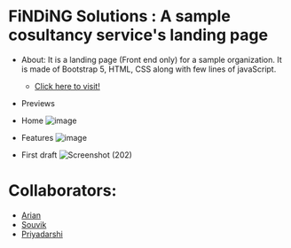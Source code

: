# FiNDiNG Solutions : A sample cosultancy service's landing page


- About:
  It is a landing page (Front end only) for a sample organization. It is made of Bootstrap 5, HTML, CSS along with few lines of javaScript.
  - [Click here to visit!](https://tuhinbar.github.io/Finding_Solutions/)
- Previews
- Home
 ![image](https://user-images.githubusercontent.com/85868593/183098802-7ea9b794-51f7-4dc4-98a6-43a923c1c1bd.png)
- Features
 ![image](https://user-images.githubusercontent.com/85868593/183099385-fe46cf3f-3621-4b8a-8725-5a4a15a6924d.png)

- First draft
![Screenshot (202)](https://user-images.githubusercontent.com/85868593/183099774-db0ce76d-c95c-41c5-a366-c91788c7df92.png)


# Collaborators:
- [Arian](https://github.com/arian0zen)
- [Souvik](https://github.com/souvik-wizard)
- [Priyadarshi](https://github.com/PriyoRaven)
